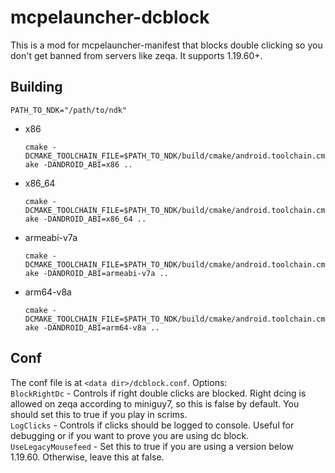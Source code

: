 # mcpelauncher-dcblock

This is a mod for mcpelauncher-manifest that blocks double clicking so you don't get banned from servers like zeqa. It supports 1.19.60+.


## Building
`PATH_TO_NDK="/path/to/ndk"`
- x86

  `cmake -DCMAKE_TOOLCHAIN_FILE=$PATH_TO_NDK/build/cmake/android.toolchain.cmake -DANDROID_ABI=x86 ..`
- x86_64

  `cmake -DCMAKE_TOOLCHAIN_FILE=$PATH_TO_NDK/build/cmake/android.toolchain.cmake -DANDROID_ABI=x86_64 ..`
- armeabi-v7a

  `cmake -DCMAKE_TOOLCHAIN_FILE=$PATH_TO_NDK/build/cmake/android.toolchain.cmake -DANDROID_ABI=armeabi-v7a ..`
- arm64-v8a

  `cmake -DCMAKE_TOOLCHAIN_FILE=$PATH_TO_NDK/build/cmake/android.toolchain.cmake -DANDROID_ABI=arm64-v8a ..`

## Conf
The conf file is at `<data dir>/dcblock.conf`. Options:  
`BlockRightDc` - Controls if right double clicks are blocked. Right dcing is allowed on zeqa according to miniguy7, so this is false by default. You should set this to true if you play in scrims.  
`LogClicks` - Controls if clicks should be logged to console. Useful for debugging or if you want to prove you are using dc block.  
`UseLegacyMousefeed` - Set this to true if you are using a version below 1.19.60. Otherwise, leave this at false.
